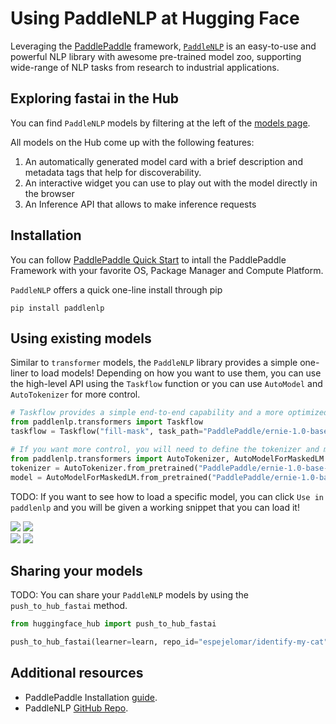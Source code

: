 # Using PaddleNLP at Hugging Face

Leveraging the [PaddlePaddle](https://github.com/PaddlePaddle/Paddle) framework, [`PaddleNLP`](https://github.com/PaddlePaddle/PaddleNLP) is an easy-to-use and powerful NLP library with awesome pre-trained model zoo, supporting wide-range of NLP tasks from research to industrial applications.

## Exploring fastai in the Hub

You can find `PaddleNLP` models by filtering at the left of the [models page](https://huggingface.co/models?library=paddlenlp&sort=downloads).

All models on the Hub come up with the following features:
1. An automatically generated model card with a brief description and metadata tags that help for discoverability.
2. An interactive widget you can use to play out with the model directly in the browser 
3. An Inference API that allows to make inference requests


## Installation

You can follow [PaddlePaddle Quick Start](https://www.paddlepaddle.org.cn/en/install) to intall the PaddlePaddle Framework with your favorite OS, Package Manager and Compute Platform.

`PaddleNLP` offers a quick one-line install through pip

```
pip install paddlenlp
```

## Using existing models

Similar to `transformer` models, the `PaddleNLP` library provides a simple one-liner to load models! Depending on how you want to use them, you can use the high-level API using the `Taskflow` function or you can use `AutoModel` and `AutoTokenizer` for more control.

```py
# Taskflow provides a simple end-to-end capability and a more optimized experience for inference
from paddlenlp.transformers import Taskflow
taskflow = Taskflow("fill-mask", task_path="PaddlePaddle/ernie-1.0-base-zh", from_hf_hub=True)

# If you want more control, you will need to define the tokenizer and model.
from paddlenlp.transformers import AutoTokenizer, AutoModelForMaskedLM
tokenizer = AutoTokenizer.from_pretrained("PaddlePaddle/ernie-1.0-base-zh", from_hf_hub=True)
model = AutoModelForMaskedLM.from_pretrained("PaddlePaddle/ernie-1.0-base-zh", from_hf_hub=True)
```

TODO: 
If you want to see how to load a specific model, you can click `Use in paddlenlp` and you will be given a working snippet that you can load it! 

<div class="flex justify-center">
<img class="block dark:hidden" src="https://huggingface.co/datasets/huggingface/documentation-images/resolve/main/hub/libraries-fastai_snippet1.png"/>
<img class="hidden dark:block" src="https://huggingface.co/datasets/huggingface/documentation-images/resolve/main/hub/libraries-fastai_snippet1-dark.png"/>
</div>
<div class="flex justify-center">
<img class="block dark:hidden" src="https://huggingface.co/datasets/huggingface/documentation-images/resolve/main/hub/libraries-fastai_snippet2.png"/>
<img class="hidden dark:block" src="https://huggingface.co/datasets/huggingface/documentation-images/resolve/main/hub/libraries-fastai_snippet2-dark.png"/>
</div>

## Sharing your models

TODO: 
You can share your `PaddleNLP` models by using the `push_to_hub_fastai` method.

```py
from huggingface_hub import push_to_hub_fastai

push_to_hub_fastai(learner=learn, repo_id="espejelomar/identify-my-cat")
```


## Additional resources

* PaddlePaddle Installation [guide](https://www.paddlepaddle.org.cn/en/install).
* PaddleNLP [GitHub Repo](https://github.com/PaddlePaddle/PaddleNLP).
